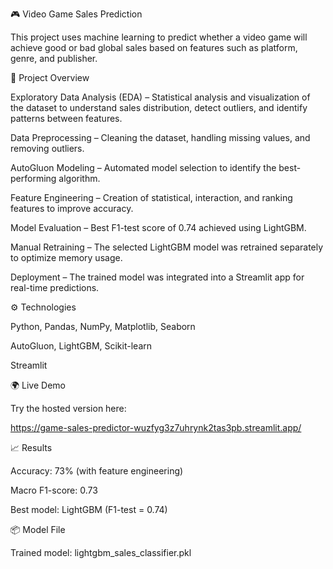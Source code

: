 🎮 Video Game Sales Prediction

This project uses machine learning to predict whether a video game will achieve good or bad global sales based on features such as platform, genre, and publisher.

🧠 Project Overview

Exploratory Data Analysis (EDA) – Statistical analysis and visualization of the dataset to understand sales distribution, detect outliers, and identify patterns between features.

Data Preprocessing – Cleaning the dataset, handling missing values, and removing outliers.

AutoGluon Modeling – Automated model selection to identify the best-performing algorithm.

Feature Engineering – Creation of statistical, interaction, and ranking features to improve accuracy.

Model Evaluation – Best F1-test score of 0.74 achieved using LightGBM.

Manual Retraining – The selected LightGBM model was retrained separately to optimize memory usage.

Deployment – The trained model was integrated into a Streamlit app for real-time predictions.

⚙️ Technologies

Python, Pandas, NumPy, Matplotlib, Seaborn

AutoGluon, LightGBM, Scikit-learn

Streamlit

🌍 Live Demo

Try the hosted version here:

https://game-sales-predictor-wuzfyg3z7uhrynk2tas3pb.streamlit.app/

📈 Results

Accuracy: 73% (with feature engineering)

Macro F1-score: 0.73

Best model: LightGBM (F1-test = 0.74)

📦 Model File

Trained model: lightgbm_sales_classifier.pkl
